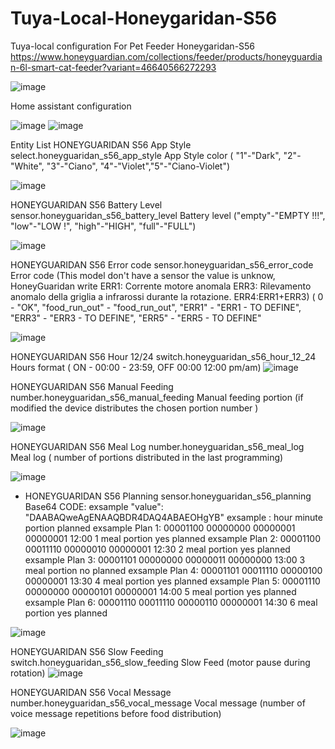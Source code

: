 # Tuya-Local-Honeygaridan-S56
Tuya-local configuration For Pet Feeder Honeygaridan-S56
https://www.honeyguardian.com/collections/feeder/products/honeyguardian-6l-smart-cat-feeder?variant=46640566272293

![image](https://github.com/Bellavista/Tuya-Local-Honeygaridan-S56/assets/46230198/07d5bef5-2efd-4c8e-a9a7-62d00d5f7fdc)

Home assistant configuration

![image](https://github.com/Bellavista/Tuya-Local-Honeygaridan-S56/assets/46230198/969e252e-068d-402c-a43c-7019d74c8bc9)
![image](https://github.com/Bellavista/Tuya-Local-Honeygaridan-S56/assets/46230198/10b7822a-fada-4f97-b1d8-4f769afd62b2)

Entity List
HONEYGUARIDAN S56 App Style
select.honeyguaridan_s56_app_style
App Style color 
( "1"-"Dark", "2"-"White", "3"-"Ciano", "4"-"Violet","5"-"Ciano-Violet")

![image](https://github.com/Bellavista/Tuya-Local-Honeygaridan-S56/assets/46230198/2a1092ef-46a5-4ce2-ac14-8e135d27fabd)


HONEYGUARIDAN S56 Battery Level
sensor.honeyguaridan_s56_battery_level
Battery level ("empty"-"EMPTY !!!", "low"-"LOW !", "high"-"HIGH", "full"-"FULL")

![image](https://github.com/Bellavista/Tuya-Local-Honeygaridan-S56/assets/46230198/11e5cfd2-f2bf-42e8-a854-496ee6240807)


HONEYGUARIDAN S56 Error code 
sensor.honeyguaridan_s56_error_code
Error code 
(This model don't have a sensor the value is unknow, HoneyGuaridan write ERR1: Corrente motore anomala
ERR3: Rilevamento anomalo della griglia a infrarossi durante la rotazione.
ERR4:ERR1+ERR3)
( 0 - "OK", "food_run_out" - "food_run_out", "ERR1" - "ERR1 - TO DEFINE", "ERR3" - "ERR3 - TO DEFINE", "ERR5" - "ERR5 - TO DEFINE"

![image](https://github.com/Bellavista/Tuya-Local-Honeygaridan-S56/assets/46230198/48b7225e-3ed6-49c7-b61b-3ec09ff4880d)


HONEYGUARIDAN S56 Hour 12/24
switch.honeyguaridan_s56_hour_12_24
Hours format ( ON - 00:00 - 23:59, OFF 00:00 12:00 pm/am)
![image](https://github.com/Bellavista/Tuya-Local-Honeygaridan-S56/assets/46230198/fef411cf-502e-4ef4-8884-aec53d21cb0d)


HONEYGUARIDAN S56 Manual Feeding
number.honeyguaridan_s56_manual_feeding
Manual feeding portion (if modified the device distributes the chosen portion number )

![image](https://github.com/Bellavista/Tuya-Local-Honeygaridan-S56/assets/46230198/4d860faa-d1a6-4020-a868-a6ec965f9390)


HONEYGUARIDAN S56 Meal Log
number.honeyguaridan_s56_meal_log
Meal log ( number of portions distributed in the last programming)

![image](https://github.com/Bellavista/Tuya-Local-Honeygaridan-S56/assets/46230198/f698234c-d654-46d4-99e2-2913343be9ad)


- HONEYGUARIDAN S56 Planning
sensor.honeyguaridan_s56_planning
Base64 CODE:
exsample "value": "DAABAQweAgENAAQBDR4DAQ4ABAEOHgYB"
exsample :       hour     minute   portion   planned
exsample Plan 1: 00001100 00000000 00000001 00000001 12:00 1 meal portion yes planned
exsample Plan 2: 00001100 00011110 00000010 00000001 12:30 2 meal portion yes planned
exsample Plan 3: 00001101 00000000 00000011 00000000 13:00 3 meal portion no planned
exsample Plan 4: 00001101 00011110 00000100 00000001 13:30 4 meal portion yes planned
exsample Plan 5: 00001110 00000000 00000101 00000001 14:00 5 meal portion yes planned
exsample Plan 6: 00001110 00011110 00000110 00000001 14:30 6 meal portion yes planned

![image](https://github.com/Bellavista/Tuya-Local-Honeygaridan-S56/assets/46230198/f82b9907-9bc9-4a6c-8863-9cd25ef70b1d)

HONEYGUARIDAN S56 Slow Feeding
switch.honeyguaridan_s56_slow_feeding
Slow Feed (motor pause during rotation)
![image](https://github.com/Bellavista/Tuya-Local-Honeygaridan-S56/assets/46230198/64a3ceb5-4d40-47cd-86ac-1c117880966b)


HONEYGUARIDAN S56 Vocal Message
number.honeyguaridan_s56_vocal_message
Vocal message (number of voice message repetitions before food distribution)

![image](https://github.com/Bellavista/Tuya-Local-Honeygaridan-S56/assets/46230198/4bf648e4-7db3-47fc-abbc-9c30f9e25342)

